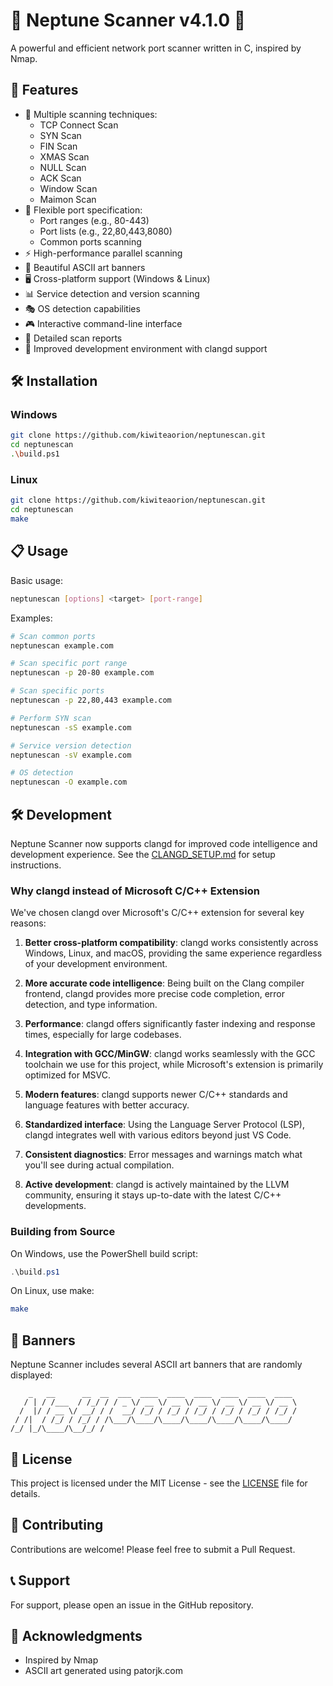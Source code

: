 # 🌊 Neptune Scanner v4.1.0 🌊

A powerful and efficient network port scanner written in C, inspired by Nmap.

## 🚀 Features

- 🎯 Multiple scanning techniques:
  - TCP Connect Scan
  - SYN Scan
  - FIN Scan
  - XMAS Scan
  - NULL Scan
  - ACK Scan
  - Window Scan
  - Maimon Scan
- 📝 Flexible port specification:
  - Port ranges (e.g., 80-443)
  - Port lists (e.g., 22,80,443,8080)
  - Common ports scanning
- ⚡ High-performance parallel scanning
- 🎨 Beautiful ASCII art banners
- 🖥️ Cross-platform support (Windows & Linux)
- 📊 Service detection and version scanning
- 🎭 OS detection capabilities
- 🎮 Interactive command-line interface
- 📝 Detailed scan reports
- 🔧 Improved development environment with clangd support

## 🛠️ Installation

### Windows

```bash
git clone https://github.com/kiwiteaorion/neptunescan.git
cd neptunescan
.\build.ps1
```

### Linux

```bash
git clone https://github.com/kiwiteaorion/neptunescan.git
cd neptunescan
make
```

## 📋 Usage

Basic usage:

```bash
neptunescan [options] <target> [port-range]
```

Examples:

```bash
# Scan common ports
neptunescan example.com

# Scan specific port range
neptunescan -p 20-80 example.com

# Scan specific ports
neptunescan -p 22,80,443 example.com

# Perform SYN scan
neptunescan -sS example.com

# Service version detection
neptunescan -sV example.com

# OS detection
neptunescan -O example.com
```

## 🛠️ Development

Neptune Scanner now supports clangd for improved code intelligence and development experience. See the [CLANGD_SETUP.md](CLANGD_SETUP.md) for setup instructions.

### Why clangd instead of Microsoft C/C++ Extension

We've chosen clangd over Microsoft's C/C++ extension for several key reasons:

1. **Better cross-platform compatibility**: clangd works consistently across Windows, Linux, and macOS, providing the same experience regardless of your development environment.

2. **More accurate code intelligence**: Being built on the Clang compiler frontend, clangd provides more precise code completion, error detection, and type information.

3. **Performance**: clangd offers significantly faster indexing and response times, especially for large codebases.

4. **Integration with GCC/MinGW**: clangd works seamlessly with the GCC toolchain we use for this project, while Microsoft's extension is primarily optimized for MSVC.

5. **Modern features**: clangd supports newer C/C++ standards and language features with better accuracy.

6. **Standardized interface**: Using the Language Server Protocol (LSP), clangd integrates well with various editors beyond just VS Code.

7. **Consistent diagnostics**: Error messages and warnings match what you'll see during actual compilation.

8. **Active development**: clangd is actively maintained by the LLVM community, ensuring it stays up-to-date with the latest C/C++ developments.

### Building from Source

On Windows, use the PowerShell build script:

```powershell
.\build.ps1
```

On Linux, use make:

```bash
make
```

## 🎨 Banners

Neptune Scanner includes several ASCII art banners that are randomly displayed:

```
    _   __      __  __  ___  ____  ____  ____  ____  ____  ____
   / | / /___  / /_/ / / _ \/ __ \/ __ \/ __ \/ __ \/ __ \/ __ \
  /  |/ / __ \/ __/ / /  __/ /_/ / /_/ / /_/ / /_/ / /_/ / /_/ /
 / /|  / /_/ / /_/ / /\___/\____/\____/\____/\____/\____/\____/
/_/ |_/\____/\__/_/ /
```

## 📝 License

This project is licensed under the MIT License - see the [LICENSE](LICENSE) file for details.

## 🤝 Contributing

Contributions are welcome! Please feel free to submit a Pull Request.

## 📞 Support

For support, please open an issue in the GitHub repository.

## 🎉 Acknowledgments

- Inspired by Nmap
- ASCII art generated using patorjk.com
